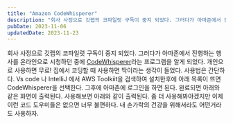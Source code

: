 ```yaml
---
title: "Amazon CodeWhisperer"
description: "회사 사정으로 깃랩의 코파일럿 구독이 중지 되었다. 그러다가 아마존에서 진행하는 행사를 온라인으로 시청하던 중에 CodeWhisperer라는 프로그램을 알게 되었다.  개인으로 사용하면 무료!  집에서 코딩할 때 사용하면 딱이라는 생각이 들었다.  사용법은 간단하다.  Vs code 나..."
pubDate: 2023-11-06
updatedDate: 2023-11-23
---
```


회사 사정으로 깃랩의 코파일럿 구독이 중지 되었다. 그러다가 아마존에서 진행하는 행사를 온라인으로 시청하던 중에 [CodeWhisperer](https://aws.amazon.com/ko/codewhisperer/)라는 프로그램을 알게 되었다.
개인으로 사용하면 무료!
집에서 코딩할 때 사용하면 딱이라는 생각이 들었다.
사용법은 간단하다.
Vs code 나 IntelliJ 에서 AWS Toolkiit을 검색하여 설치한후에
아래 목록이 뜨면 CodeWhisperer을 선택한다.
그후에 아마존에 로그인을 하면 된다.
완료되면 아래와 같은 화면이 출력된다.
사용해보면 아래와 같이 출력된다.
좀 더 사용해봐야겠지만 이제 이런 코드 도우미들은 없으면 너무 불편하다.
내 손가락의 건강을 위해서라도 어떤거라도 사용하자.
